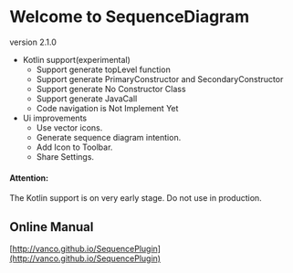 # Welcome to SequenceDiagram

version 2.1.0

- Kotlin support(experimental)
    - Support generate topLevel function
    - Support generate PrimaryConstructor and SecondaryConstructor
    - Support generate No Constructor Class
    - Support generate JavaCall
    - Code navigation is Not Implement Yet
- Ui improvements
  - Use vector icons.
  - Generate sequence diagram intention.
  - Add Icon to Toolbar.
  - Share Settings.
  
#### Attention:
The Kotlin support is on very early stage. Do not use in production.  

## Online Manual
[http://vanco.github.io/SequencePlugin](http://vanco.github.io/SequencePlugin)